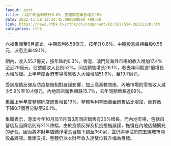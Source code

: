```yaml
---
layout: post
title: 六福中期盈利微升0.6%　整體同店銷售增長19%
date: 2022-11-28 19:34:45.000000000 +08:00
link: https://news.rthk.hk/rthk/ch/component/k2/1677554-20221128.htm
categories: rthk
---
```


六福集團至9月底止，中期盈利6.58億元，按年升0.6%。中期股息維持每股0.55元，派息比率49.1%。

期內，收入55.7億元，按年跌約0.3%。香港、澳門及海外市場的收入增加17.4%至近29億元，佔整體收入比例52%。同店銷售增長26.1%，較去年同期逾1倍增長大幅放緩。上半年度香港市場零售收入大幅增加51.6%，至19.7億元。

受到疫情反彈及防疫措施相對嚴謹影響，加上高基數效應，內地市場的零售收入減少5.9%至10.4億元。內地同店銷售轉跌15.7%，去年同期增長近89%。

集團上半年度整體同店銷售增長19%，整體毛利率因黃金銷售佔比增加，而輕微下降0.7個百分點至26.1%。

集團表示，港澳今年10月及11月首3周同店銷售有20%增長，而內地市場，包括自營店及品牌店則有21%跌幅，由於疫情反彈及抗疫措施嚴謹，拖慢在內地店舖擴充的步伐，因而將本財年店鋪淨增長目標下調至350家，並仍將專注於四五線城市開設品牌店。集團又指，整體仍以本財年收入達雙位數升幅為目標。
